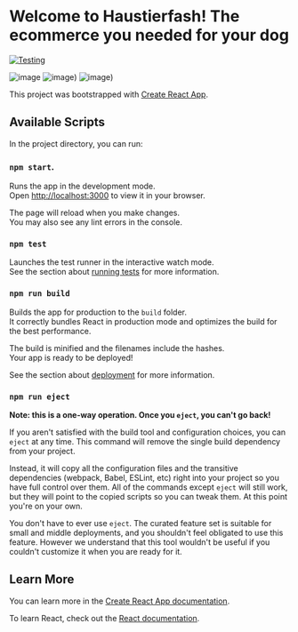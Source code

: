
# Welcome to Haustierfash! The ecommerce you needed for your dog

[![Testing](https://github.com/Bakkym/Haustierfash/actions/workflows/Testing.yml/badge.svg)](https://github.com/Bakkym/Haustierfash/actions/workflows/Testing.yml)

![image](![image](https://user-images.githubusercontent.com/71298422/197589885-097528dc-4467-4b97-8c70-86e2fb890e18.png))
![image](![image](https://user-images.githubusercontent.com/71298422/197589975-389b92c4-cde9-4767-ab0b-f64d83ed951f.png)))
![image](![image](https://user-images.githubusercontent.com/71298422/197590096-032471b0-e255-4db4-8a06-dd3490a3cea9.png)))

This project was bootstrapped with [Create React App](https://github.com/facebook/create-react-app).

## Available Scripts

In the project directory, you can run:

### `npm start`.

Runs the app in the development mode.\
Open [http://localhost:3000](http://localhost:3000) to view it in your browser.

The page will reload when you make changes.\
You may also see any lint errors in the console.

### `npm test`

Launches the test runner in the interactive watch mode.\
See the section about [running tests](https://facebook.github.io/create-react-app/docs/running-tests) for more information.

### `npm run build`

Builds the app for production to the `build` folder.\
It correctly bundles React in production mode and optimizes the build for the best performance.

The build is minified and the filenames include the hashes.\
Your app is ready to be deployed!

See the section about [deployment](https://facebook.github.io/create-react-app/docs/deployment) for more information.

### `npm run eject`

**Note: this is a one-way operation. Once you `eject`, you can't go back!**

If you aren't satisfied with the build tool and configuration choices, you can `eject` at any time. This command will remove the single build dependency from your project.

Instead, it will copy all the configuration files and the transitive dependencies (webpack, Babel, ESLint, etc) right into your project so you have full control over them. All of the commands except `eject` will still work, but they will point to the copied scripts so you can tweak them. At this point you're on your own.

You don't have to ever use `eject`. The curated feature set is suitable for small and middle deployments, and you shouldn't feel obligated to use this feature. However we understand that this tool wouldn't be useful if you couldn't customize it when you are ready for it.

## Learn More

You can learn more in the [Create React App documentation](https://facebook.github.io/create-react-app/docs/getting-started).

To learn React, check out the [React documentation](https://reactjs.org/).
